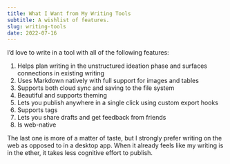 ```yaml
---
title: What I Want from My Writing Tools
subtitle: A wishlist of features.
slug: writing-tools
date: 2022-07-16
---
```


I’d love to write in a tool with all of the following features:

1. Helps plan writing in the unstructured ideation phase and surfaces connections in existing writing
1. Uses Markdown natively with full support for images and tables
1. Supports both cloud sync and saving to the file system
1. Beautiful and supports theming
1. Lets you publish anywhere in a single click using custom export hooks
1. Supports tags
1. Lets you share drafts and get feedback from friends
1. Is web-native

The last one is more of a matter of taste, but I strongly prefer writing on the web as opposed to in a desktop app. When it already feels like my writing is in the ether, it takes less cognitive effort to publish.
